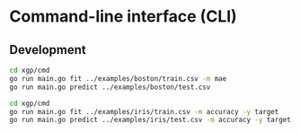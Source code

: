 # Command-line interface (CLI)

## Development

```sh
cd xgp/cmd
go run main.go fit ../examples/boston/train.csv -m mae
go run main.go predict ../examples/boston/test.csv
```

```sh
cd xgp/cmd
go run main.go fit ../examples/iris/train.csv -m accuracy -y target
go run main.go predict ../examples/iris/test.csv -m accuracy -y target
```
